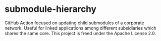 # submodule-hierarchy
GitHub Action focused on updating child submodules of a corporate network. Useful for linked applications among different subsidiaries which shares the same core. This project is freed under the Apache License 2.0.

